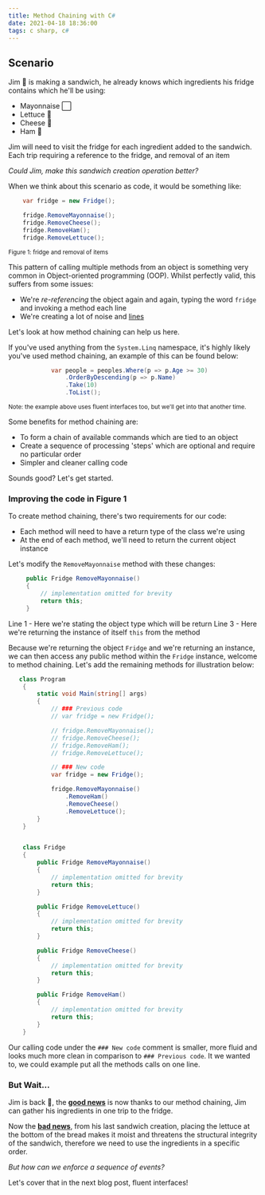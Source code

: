 ```yaml
---
title: Method Chaining with C#
date: 2021-04-18 18:36:00
tags: c sharp, c#
---
```


## Scenario

Jim 🧔 is making a sandwich, he already knows which ingredients his fridge contains which he'll be using:
- Mayonnaise ⬜
- Lettuce 🍃
- Cheese 🧀
- Ham 🥓

Jim will need to visit the fridge for each ingredient added to the sandwich. Each trip requiring a reference to the fridge, and removal of an item

*Could Jim, make this sandwich creation operation better?*

When we think about this scenario as code, it would be something like:

```csharp
    var fridge = new Fridge();

    fridge.RemoveMayonnaise();
    fridge.RemoveCheese();
    fridge.RemoveHam();
    fridge.RemoveLettuce();
```
<sub>Figure 1: fridge and removal of items</sub>

This pattern of calling multiple methods from an object is something very common in Object-oriented programming (OOP). Whilst perfectly valid, this suffers from some issues:

* We're *re-referencing* the object again and again, typing the word `fridge` and invoking a method each line
* We're creating a lot of noise and <ins>lines</ins>

Let's look at how method chaining can help us here.

<escape><!-- more --></escape>

If you've used anything from the `System.Linq` namespace, it's highly likely you've used method chaining, an example of this can be found below:

```csharp
            var people = peoples.Where(p => p.Age >= 30)
                .OrderByDescending(p => p.Name)
                .Take(10)
                .ToList();
```

<sub>Note: the example above uses fluent interfaces too, but we'll get into that another time.</sub>


Some benefits for method chaining are:

- To form a chain of available commands which are tied to an object
- Create a sequence of processing 'steps' which are optional and require no particular order
- Simpler and cleaner calling code

Sounds good? Let's get started.

### Improving the code in Figure 1

To create method chaining, there's two requirements for our code:

- Each method will need to have a return type of the class we're using
- At the end of each method, we'll need to return the current object instance

Let's modify the `RemoveMayonnaise` method with these changes:

```csharp
     public Fridge RemoveMayonnaise()
     {
         // implementation omitted for brevity
         return this;
     }
```

Line 1 - Here we're stating the object type which will be return
Line 3 - Here we're returning the instance of itself `this` from the method

Because we're returning the object `Fridge` and we're returning an instance, we can then access any public method within the `Fridge` instance, welcome to method chaining. Let's add the remaining methods for illustration below:

```csharp
   class Program
    {
        static void Main(string[] args)
        {
            // ### Previous code
            // var fridge = new Fridge();

            // fridge.RemoveMayonnaise();
            // fridge.RemoveCheese();
            // fridge.RemoveHam();
            // fridge.RemoveLettuce();

            // ### New code
            var fridge = new Fridge();

            fridge.RemoveMayonnaise()
                .RemoveHam()
                .RemoveCheese()
                .RemoveLettuce();
        }
    }


    class Fridge
    {
        public Fridge RemoveMayonnaise()
        {
            // implementation omitted for brevity
            return this;
        }

        public Fridge RemoveLettuce()
        {
            // implementation omitted for brevity
            return this;
        }

        public Fridge RemoveCheese()
        {
            // implementation omitted for brevity
            return this;
        }

        public Fridge RemoveHam()
        {
            // implementation omitted for brevity
            return this;
        }
    }
```

Our calling code under the `### New code` comment is smaller, more fluid and looks much more clean in comparison to `### Previous code`. It we wanted to, we could example put all the methods calls on one line.

### But Wait...


Jim is back 🧔, the <ins>**good news**</ins> is now thanks to our method chaining, Jim can gather his ingredients in one trip to the fridge. 

Now the <ins>**bad news**</ins>, from his last sandwich creation, placing the lettuce at the bottom of the bread makes it moist and threatens the structural integrity of the sandwich, therefore we need to use the ingredients in a specific order.



*But how can we enforce a sequence of events?*


Let's cover that in the next blog post, fluent interfaces!



